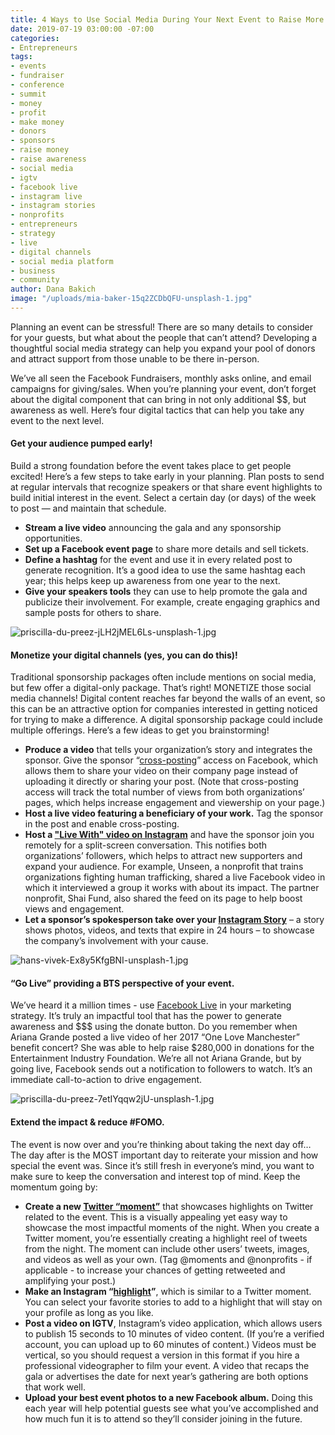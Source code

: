 ```yaml
---
title: 4 Ways to Use Social Media During Your Next Event to Raise More $$ and Awareness
date: 2019-07-19 03:00:00 -07:00
categories:
- Entrepreneurs
tags:
- events
- fundraiser
- conference
- summit
- money
- profit
- make money
- donors
- sponsors
- raise money
- raise awareness
- social media
- igtv
- facebook live
- instagram live
- instagram stories
- nonprofits
- entrepreneurs
- strategy
- live
- digital channels
- social media platform
- business
- community
author: Dana Bakich
image: "/uploads/mia-baker-15q2ZCDbQFU-unsplash-1.jpg"
---
```


Planning an event can be stressful! There are so many details to consider for your guests, but what about the people that can’t attend? Developing a thoughtful social media strategy can help you expand your pool of donors and attract support from those unable to be there in-person. 

We’ve all seen the Facebook Fundraisers, monthly asks online, and email campaigns for giving/sales. When you’re planning your event, don’t forget about the digital component that can bring in not only additional $$, but awareness as well. Here’s four digital tactics that can help you take any event to the next level. 

#### Get your audience pumped early!

Build a strong foundation before the event takes place to get people excited! Here’s a few steps to take early in your planning.
Plan posts to send at regular intervals that recognize speakers or that share event highlights to build initial interest in the event. Select a certain day (or days) of the week to post — and maintain that schedule.

- **Stream a live video** announcing the gala and any sponsorship opportunities.
- **Set up a Facebook event page** to share more details and sell tickets.
- **Define a hashtag** for the event and use it in every related post to generate recognition. It’s a good idea to use the same hashtag each year; this helps keep up awareness from one year to the next.
- **Give your speakers tools** they can use to help promote the gala and publicize their involvement. For example, create engaging graphics and sample posts for others to share.

![priscilla-du-preez-jLH2jMEL6Ls-unsplash-1.jpg](/uploads/priscilla-du-preez-jLH2jMEL6Ls-unsplash-1.jpg)

#### Monetize your digital channels (yes, you can do this)!

Traditional sponsorship packages often include mentions on social media, but few offer a digital-only package. That’s right! MONETIZE those social media channels! Digital content reaches far beyond the walls of an event, so this can be an attractive option for companies interested in getting noticed for trying to make a difference. A digital sponsorship package could include multiple offerings. Here’s a few ideas to get you brainstorming!

- **Produce a video** that tells your organization’s story and integrates the sponsor. Give the sponsor “[cross-posting](https://www.facebook.com/help/678485232304895?helpref=faq_content)” access on Facebook, which allows them to share your video on their company page instead of uploading it directly or sharing your post. (Note that cross-posting access will track the total number of views from both organizations’ pages, which helps increase engagement and viewership on your page.)
- **Host a live video featuring a beneficiary of your work.** Tag the sponsor in the post and enable cross-posting.  
- **Host a ["Live With" video on Instagram](https://help.instagram.com/126662934757177?helpref=search&sr=1&query=live%20with)** and have the sponsor join you remotely for a split-screen conversation. This notifies both organizations’ followers, which helps to attract new supporters and expand your audience. For example, Unseen, a nonprofit that trains organizations fighting human trafficking, shared a live Facebook video in which it interviewed a group it works with about its impact. The partner nonprofit, Shai Fund, also shared the feed on its page to help boost views and engagement.
- **Let a sponsor’s spokesperson take over your [Instagram Story](https://help.instagram.com/1660923094227526)** – a story shows photos, videos, and texts that expire in 24 hours – to showcase the company’s involvement with your cause. 

![hans-vivek-Ex8y5KfgBNI-unsplash-1.jpg](/uploads/hans-vivek-Ex8y5KfgBNI-unsplash-1.jpg)

#### “Go Live” providing a BTS perspective of your event.

We’ve heard it a million times - use [Facebook Live](https://www.facebook.com/watch/?v=542037599606410) in your marketing strategy. It’s truly an impactful tool that has the power to generate awareness and $$$ using the donate button.
Do you remember when Ariana Grande posted a live video of her 2017 “One Love Manchester” benefit concert? She was able to help raise $280,000 in donations for the Entertainment Industry Foundation. 
We’re all not Ariana Grande, but by going live, Facebook sends out a notification to followers to watch. It’s an immediate call-to-action to drive engagement. 

![priscilla-du-preez-7etIYqqw2jU-unsplash-1.jpg](/uploads/priscilla-du-preez-7etIYqqw2jU-unsplash-1.jpg)

#### Extend the impact & reduce #FOMO.
   
The event is now over and you’re thinking about taking the next day off… The day after is the MOST important day to reiterate your mission and how special the event was. Since it’s still fresh in everyone’s mind, you want to make sure to keep the conversation and interest top of mind. Keep the momentum going by:

- **Create a new [Twitter “moment”](https://help.twitter.com/en/using-twitter/twitter-moments)** that showcases highlights on Twitter related to the event. This is a visually appealing yet easy way to showcase the most impactful moments of the night. When you create a Twitter moment, you’re essentially creating a highlight reel of tweets from the night. The moment can include other users’ tweets, images, and videos as well as your own. (Tag @moments and @nonprofits - if applicable - to increase your chances of getting retweeted and amplifying your post.)
- **Make an Instagram “[highlight](https://help.instagram.com/813938898787367?helpref=search&sr=3&query=highlight)”**, which is similar to a Twitter moment. You can select your favorite stories to add to a highlight that will stay on your profile as long as you like.
- **Post a video on IGTV**, Instagram’s video application, which allows users to publish 15 seconds to 10 minutes of video content. (If you’re a verified account, you can upload up to 60 minutes of content.) Videos must be vertical, so you should request a version in this format if you hire a professional videographer to film your event. A video that recaps the gala or advertises the date for next year’s gathering are both options that work well.
- **Upload your best event photos to a new Facebook album.** Doing this each year will help potential guests see what you’ve accomplished and how much fun it is to attend so they’ll consider joining in the future.